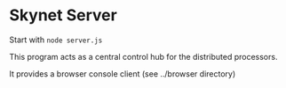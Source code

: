 # Skynet Server

Start with `node server.js`

This program acts as a central control hub for the distributed processors.

It provides a browser console client (see ../browser directory)
